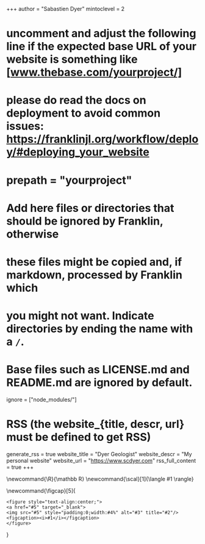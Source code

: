 <!--
Add here global page variables to use throughout your website.
-->
+++
author = "Sabastien Dyer"
mintoclevel = 2

# uncomment and adjust the following line if the expected base URL of your website is something like [www.thebase.com/yourproject/]
# please do read the docs on deployment to avoid common issues: https://franklinjl.org/workflow/deploy/#deploying_your_website
# prepath = "yourproject"

# Add here files or directories that should be ignored by Franklin, otherwise
# these files might be copied and, if markdown, processed by Franklin which
# you might not want. Indicate directories by ending the name with a `/`.
# Base files such as LICENSE.md and README.md are ignored by default.
ignore = ["node_modules/"]

# RSS (the website_{title, descr, url} must be defined to get RSS)
generate_rss = true
website_title = "Dyer Geologist"
website_descr = "My personal website"
website_url = "https://www.scdyer.com"
rss_full_content = true
+++

<!--
Add here global latex commands to use throughout your pages.
-->
\newcommand{\R}{\mathbb R}
\newcommand{\scal}[1]{\langle #1 \rangle}

\newcommand{\figcap}[5]{
~~~
<figure style="text-align:center;">
<a href="#5" target="_blank">
<img src="#5" style="padding:0;width:#4%" alt="#3" title="#2"/>
<figcaption><i>#1</i></figcaption>
</figure>
~~~
}